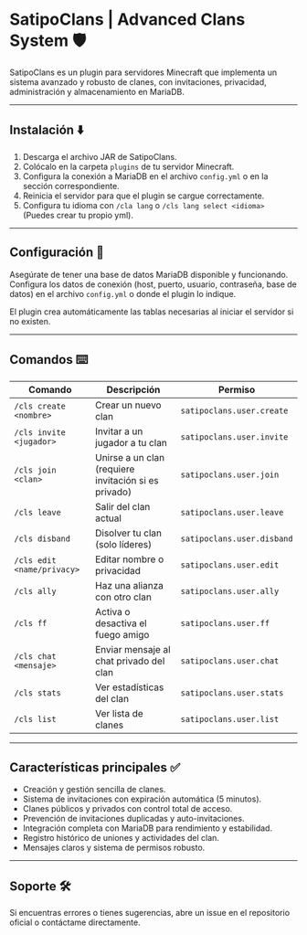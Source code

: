 # SatipoClans | Advanced Clans System 🛡️

SatipoClans es un plugin para servidores Minecraft que implementa un sistema avanzado y robusto de clanes, con invitaciones, privacidad, administración y almacenamiento en MariaDB.

---

## Instalación ⬇️

1. Descarga el archivo JAR de SatipoClans.  
2. Colócalo en la carpeta `plugins` de tu servidor Minecraft.  
3. Configura la conexión a MariaDB en el archivo `config.yml` o en la sección correspondiente.
5. Reinicia el servidor para que el plugin se cargue correctamente.
6. Configura tu idioma con `/cla lang` o `/cls lang select <idioma>` (Puedes crear tu propio yml).

---

## Configuración 🔧

Asegúrate de tener una base de datos MariaDB disponible y funcionando. Configura los datos de conexión (host, puerto, usuario, contraseña, base de datos) en el archivo `config.yml` o donde el plugin lo indique.

El plugin crea automáticamente las tablas necesarias al iniciar el servidor si no existen.

---

## Comandos ⌨️

| Comando               | Descripción                                  | Permiso                |
|-----------------------|----------------------------------------------|------------------------|
| `/cls create <nombre>`| Crear un nuevo clan                           | `satipoclans.user.create`     |
| `/cls invite <jugador>`| Invitar a un jugador a tu clan               | `satipoclans.user.invite`     |
| `/cls join <clan>`    | Unirse a un clan (requiere invitación si es privado) | `satipoclans.user.join`     |
| `/cls leave`          | Salir del clan actual                         | `satipoclans.user.leave`     |
| `/cls disband`        | Disolver tu clan (solo líderes)               | `satipoclans.user.disband`   |
| `/cls edit <name/privacy>`          | Editar nombre o privacidad                    | `satipoclans.user.edit`     |
| `/cls ally`          | Haz una alianza con otro clan                     | `satipoclans.user.ally`     |
| `/cls ff`          | Activa o desactiva el fuego amigo                      | `satipoclans.user.ff`     |
| `/cls chat <mensaje>` | Enviar mensaje al chat privado del clan      | `satipoclans.user.chat`     |
| `/cls stats`          | Ver estadísticas del clan                      | `satipoclans.user.stats`     |
| `/cls list`          | Ver lista de clanes                     | `satipoclans.user.list`     |

---

## Características principales ✅

- Creación y gestión sencilla de clanes.  
- Sistema de invitaciones con expiración automática (5 minutos).  
- Clanes públicos y privados con control total de acceso.  
- Prevención de invitaciones duplicadas y auto-invitaciones.  
- Integración completa con MariaDB para rendimiento y estabilidad.  
- Registro histórico de uniones y actividades del clan.  
- Mensajes claros y sistema de permisos robusto.

---

## Soporte 🛠️

Si encuentras errores o tienes sugerencias, abre un issue en el repositorio oficial o contáctame directamente.

